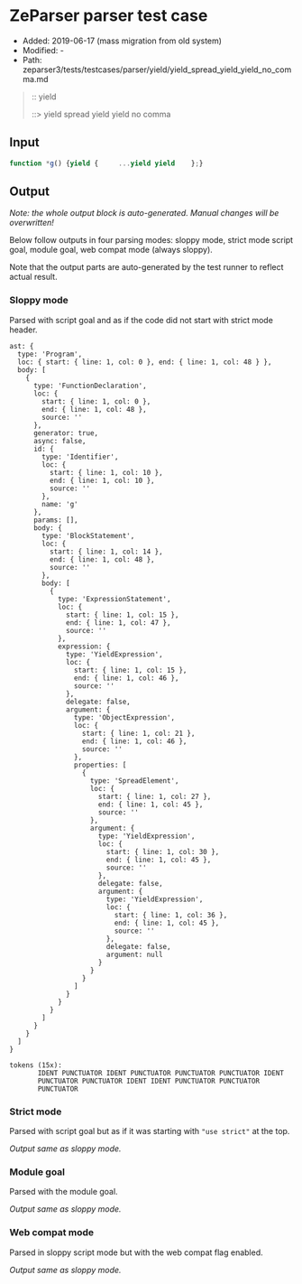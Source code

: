 # ZeParser parser test case

- Added: 2019-06-17 (mass migration from old system)
- Modified: -
- Path: zeparser3/tests/testcases/parser/yield/yield_spread_yield_yield_no_comma.md

> :: yield
>
> ::> yield spread yield yield no comma

## Input

`````js
function *g() {yield {     ...yield yield    };}
`````

## Output

_Note: the whole output block is auto-generated. Manual changes will be overwritten!_

Below follow outputs in four parsing modes: sloppy mode, strict mode script goal, module goal, web compat mode (always sloppy).

Note that the output parts are auto-generated by the test runner to reflect actual result.

### Sloppy mode

Parsed with script goal and as if the code did not start with strict mode header.

`````
ast: {
  type: 'Program',
  loc: { start: { line: 1, col: 0 }, end: { line: 1, col: 48 } },
  body: [
    {
      type: 'FunctionDeclaration',
      loc: {
        start: { line: 1, col: 0 },
        end: { line: 1, col: 48 },
        source: ''
      },
      generator: true,
      async: false,
      id: {
        type: 'Identifier',
        loc: {
          start: { line: 1, col: 10 },
          end: { line: 1, col: 10 },
          source: ''
        },
        name: 'g'
      },
      params: [],
      body: {
        type: 'BlockStatement',
        loc: {
          start: { line: 1, col: 14 },
          end: { line: 1, col: 48 },
          source: ''
        },
        body: [
          {
            type: 'ExpressionStatement',
            loc: {
              start: { line: 1, col: 15 },
              end: { line: 1, col: 47 },
              source: ''
            },
            expression: {
              type: 'YieldExpression',
              loc: {
                start: { line: 1, col: 15 },
                end: { line: 1, col: 46 },
                source: ''
              },
              delegate: false,
              argument: {
                type: 'ObjectExpression',
                loc: {
                  start: { line: 1, col: 21 },
                  end: { line: 1, col: 46 },
                  source: ''
                },
                properties: [
                  {
                    type: 'SpreadElement',
                    loc: {
                      start: { line: 1, col: 27 },
                      end: { line: 1, col: 45 },
                      source: ''
                    },
                    argument: {
                      type: 'YieldExpression',
                      loc: {
                        start: { line: 1, col: 30 },
                        end: { line: 1, col: 45 },
                        source: ''
                      },
                      delegate: false,
                      argument: {
                        type: 'YieldExpression',
                        loc: {
                          start: { line: 1, col: 36 },
                          end: { line: 1, col: 45 },
                          source: ''
                        },
                        delegate: false,
                        argument: null
                      }
                    }
                  }
                ]
              }
            }
          }
        ]
      }
    }
  ]
}

tokens (15x):
       IDENT PUNCTUATOR IDENT PUNCTUATOR PUNCTUATOR PUNCTUATOR IDENT
       PUNCTUATOR PUNCTUATOR IDENT IDENT PUNCTUATOR PUNCTUATOR
       PUNCTUATOR
`````

### Strict mode

Parsed with script goal but as if it was starting with `"use strict"` at the top.

_Output same as sloppy mode._

### Module goal

Parsed with the module goal.

_Output same as sloppy mode._

### Web compat mode

Parsed in sloppy script mode but with the web compat flag enabled.

_Output same as sloppy mode._
